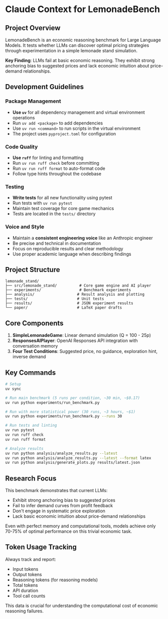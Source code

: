 # Claude Context for LemonadeBench

## Project Overview

LemonadeBench is an economic reasoning benchmark for Large Language Models. It tests whether LLMs can discover optimal pricing strategies through experimentation in a simple lemonade stand simulation.

**Key Finding**: LLMs fail at basic economic reasoning. They exhibit strong anchoring bias to suggested prices and lack economic intuition about price-demand relationships.

## Development Guidelines

### Package Management
- **Use `uv`** for all dependency management and virtual environment operations
- Run `uv add <package>` to add dependencies
- Use `uv run <command>` to run scripts in the virtual environment
- The project uses `pyproject.toml` for configuration

### Code Quality
- **Use `ruff`** for linting and formatting
- Run `uv run ruff check` before committing
- Run `uv run ruff format` to auto-format code
- Follow type hints throughout the codebase

### Testing
- **Write tests** for all new functionality using pytest
- Run tests with `uv run pytest`
- Maintain test coverage for core game mechanics
- Tests are located in the `tests/` directory

### Voice and Style
- Maintain a **consistent engineering voice** like an Anthropic engineer
- Be precise and technical in documentation
- Focus on reproducible results and clear methodology
- Use proper academic language when describing findings

## Project Structure

```
lemonade_stand/
├── src/lemonade_stand/          # Core game engine and AI player
├── experiments/                 # Benchmark experiments
├── analysis/                   # Result analysis and plotting
├── tests/                      # Unit tests
├── results/                    # JSON experiment results
└── paper/                      # LaTeX paper drafts
```

## Core Components

1. **SimpleLemonadeGame**: Linear demand simulation (Q = 100 - 25p)
2. **ResponsesAIPlayer**: OpenAI Responses API integration with conversation memory
3. **Four Test Conditions**: Suggested price, no guidance, exploration hint, inverse demand

## Key Commands

```bash
# Setup
uv sync

# Run main benchmark (5 runs per condition, ~30 min, ~$0.17)
uv run python experiments/run_benchmark.py

# Run with more statistical power (30 runs, ~3 hours, ~$1)
uv run python experiments/run_benchmark.py --runs 30

# Run tests and linting
uv run pytest
uv run ruff check
uv run ruff format

# Analyze results
uv run python analysis/analyze_results.py --latest
uv run python analysis/analyze_results.py --latest --format latex
uv run python analysis/generate_plots.py results/latest.json
```

## Research Focus

This benchmark demonstrates that current LLMs:
- Exhibit strong anchoring bias to suggested prices
- Fail to infer demand curves from profit feedback  
- Don't engage in systematic price exploration
- Lack basic economic intuition about price-demand relationships

Even with perfect memory and computational tools, models achieve only 70-75% of optimal performance on this trivial economic task.

## Token Usage Tracking

Always track and report:
- Input tokens
- Output tokens  
- Reasoning tokens (for reasoning models)
- Total tokens
- API duration
- Tool call counts

This data is crucial for understanding the computational cost of economic reasoning failures.